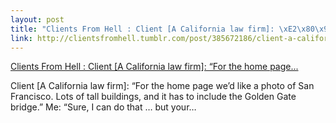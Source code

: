 ```yaml
--- 
layout: post
title: "Clients From Hell : Client [A California law firm]: \xE2\x80\x9CFor the home page..."
link: http://clientsfromhell.tumblr.com/post/385672186/client-a-california-law-firm-for-the-home-page
---
```

<a href=
"http://clientsfromhell.tumblr.com/post/385672186/client-a-california-law-firm-for-the-home-page">
Clients From Hell : Client [A California law firm]: “For the home
page...</a><br>

<p>Client [A California law firm]: “For the home page we’d like a
photo of San Francisco. Lots of tall buildings, and it has to
include the Golden Gate bridge.” Me: “Sure, I can do that … but
your…</p>
